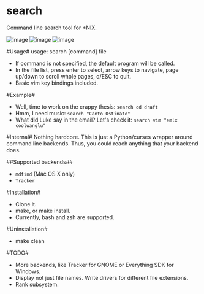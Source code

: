 search
======

Command line search tool for \*NIX.

![image](https://github.com/v-yadli/search/raw/master/screenshots/1.png)
![image](https://github.com/v-yadli/search/raw/master/screenshots/2.png)
![image](https://github.com/v-yadli/search/raw/master/screenshots/3.png)


#Usage#
usage: search [command] file
- If command is not specified, the default program will be called.
- In the file list, press enter to select, arrow keys to navigate, page up/down to scroll whole pages, q/ESC to quit.
- Basic vim key bindings included.

#Example#
- Well, time to work on the crappy thesis: ``search cd draft``
- Hmm, I need music: ``search "Canto Ostinato"``
- What did Luke say in the email? Let's check it: ``search vim "emlx coolwanglu"``

#Internal#
Nothing hardcore. This is just a Python/curses wrapper around command line backends. Thus, you could reach anything that your backend does.

##Supported backends##
- ``mdfind`` (Mac OS X only)
- ``Tracker``

#Installation#
- Clone it.
- make, or make install.
- Currently, bash and zsh are supported.

#Uninstallation#
- make clean

#TODO#
- More backends, like Tracker for GNOME or Everything SDK for Windows.
- Display not just file names. Write drivers for different file extensions.
- Rank subsystem.
